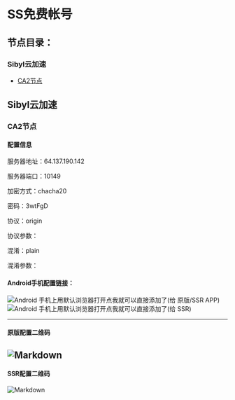 # SS免费帐号
## 节点目录：
### Sibyl云加速
- [CA2节点](ca2节点)

## Sibyl云加速
### CA2节点
#### 配置信息

服务器地址：64.137.190.142

服务器端口：10149

加密方式：chacha20

密码：3wtFgD

协议：origin

协议参数：

混淆：plain

混淆参数：

####  Android手机配置链接：

![Android 手机上用默认浏览器打开点我就可以直接添加了(给 原版/SSR APP)](ss://Y2hhY2hhMjA6M3d0RmdEQDY0LjEzNy4xOTAuMTQyOjEwMTQ5)
![Android 手机上用默认浏览器打开点我就可以直接添加了(给 SSR)](ssr://NjQuMTM3LjE5MC4xNDI6MTAxNDk6b3JpZ2luOmNoYWNoYTIwOnBsYWluOk0zZDBSbWRFLz9vYmZzcGFyYW09JnByb3RvcGFyYW09JnJlbWFya3M9UTBFZ01nJmdyb3VwPVUybGllV3prdXBIbGlxRHBnSl9saFkzb3RMbm5pWWp2dklqbXVJWG10WUZTWldaeVpYTm9VMU1nNW8tUTVMNmI1cS1QNXB5STZhdVk2TDYtTWxUbXRZSHBoNF9ubW9UbXNMamt1WVhsaFkzb3RMbm5xNW52dklr)

----
#### 原版配置二维码
![Markdown](http://i4.piimg.com/579510/a0cce3d7aabf896e.png)
---
#### SSR配置二维码
![Markdown](http://i2.kiimg.com/579510/3a7d70362619b118.png)
